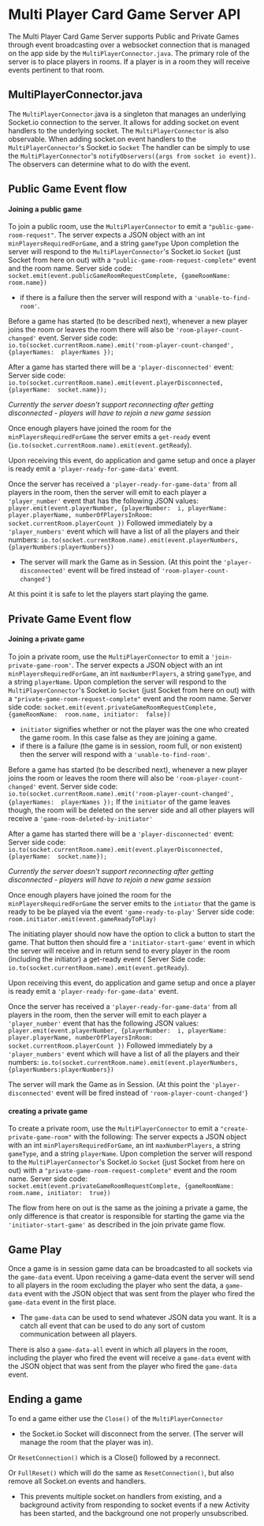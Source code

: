 ﻿# Multi Player Card Game Server API

The Multi Player Card Game Server supports Public and Private Games through event broadcasting over a websocket connection that is managed on the app side by the `MultiPlayerConnector.java`. The primary role of the server is to place players in rooms. If a player is in a room they will receive events pertinent to that room. 

## MultiPlayerConnector.java
The `MultiPlayerConnector`.java is a singleton that manages an underlying Socket.io connection to the server. It allows for adding socket.on event handlers to the underlying socket. The `MultiPlayerConnector` is also observable.  When adding socket.on event handlers to the `MultiPlayerConnector`'s Socket.io `Socket`  The handler can be simply to use the `MultiPlayerConnector`'s `notifyObservers({args from socket io event})`. The observers can determine what to do with the event.



## Public Game Event flow

#### Joining a public game
To join a public room, use the `MultiPlayerConnector` to emit a `"public-game-room-request"`. 
The server expects a JSON object with an int `minPlayersRequiredForGame`, and a string `gameType`
Upon completion the server will respond to the `MultiPlayerConnector`'s Socket.io `Socket` (just Socket from here on out) with a `"public-game-room-request-complete"` event and the room name. Server side code: `socket.emit(event.publicGameRoomRequestComplete, {gameRoomName:  room.name})`

- if there is a failure then the server will respond with a `'unable-to-find-room'`.

Before a game has started (to be described next), whenever a new player joins the room or leaves the room there will also be  `'room-player-count-changed'` event. Server side code: `io.to(socket.currentRoom.name).emit('room-player-count-changed', {playerNames:  playerNames });`

After a game has started there will be a `'player-disconnected'` event: Server side code: `io.to(socket.currentRoom.name).emit(event.playerDisconnected, {playerName:  socket.name});` 

*Currently the server doesn't support reconnecting after getting disconnected - players will have to rejoin a new game session* 

Once enough players have joined the room for the  `minPlayersRequiredForGame` the server emits a `get-ready` event (`io.to(socket.currentRoom.name).emit(event.getReady`).

Upon receiving this event, do application and game setup  and once a player is ready emit a `'player-ready-for-game-data'` event. 

Once the server has received a `'player-ready-for-game-data'` from all players in the room, then the server will emit to each player a `'player_number'` event that has the following JSON values: `player.emit(event.playerNumber, {playerNumber:  i, playerName:  player.playerName, numberOfPlayersInRoom:  socket.currentRoom.playerCount })`
Followed immediately by a `'player_numbers'` event which will have a list of all the players and their numbers:
`io.to(socket.currentRoom.name).emit(event.playerNumbers, {playerNumbers:playerNumbers})`

- The server will mark the Game as in Session. (At this point the `'player-disconnected'` event will be fired instead of `'room-player-count-changed'`)

At this point it is safe to let the players start playing the game.


## Private Game Event flow

#### Joining a private game
To join a private room, use the `MultiPlayerConnector` to emit a `'join-private-game-room'`. 
The server expects a JSON object with an int `minPlayersRequiredForGame`, an int `maxNumberPlayers`,  a string `gameType`, and a string `playerName`.
Upon completion the server will respond to the `MultiPlayerConnector`'s Socket.io `Socket` (just Socket from here on out) with a `"private-game-room-request-complete"` event and the room name. Server side code: `socket.emit(event.privateGameRoomRequestComplete, {gameRoomName:  room.name, initiator:  false})`

- `initiator` signifies whether or not the player was the one who created the game room. In this case false as they are joining a game.
-  if there is a failure (the game is in session, room full, or non existent) then the server will respond with a `'unable-to-find-room'`.

Before a game has started (to be described next), whenever a new player joins the room or leaves the room there will also be  `'room-player-count-changed'` event. Server side code: `io.to(socket.currentRoom.name).emit('room-player-count-changed', {playerNames:  playerNames });`
If the `initiator` of the game leaves though, the room will be deleted on the server side and all other players will receive a `'game-room-deleted-by-initiator'`

After a game has started there will be a `'player-disconnected'` event: Server side code: `io.to(socket.currentRoom.name).emit(event.playerDisconnected, {playerName:  socket.name});` 

*Currently the server doesn't support reconnecting after getting disconnected - players will have to rejoin a new game session* 

Once enough players have joined the room for the  `minPlayersRequiredForGame` the server emits to the `intiator`  that the game is ready to be be played via the event `'game-ready-to-play'` Server side code:` room.initiator.emit(event.gameReadyToPlay)`

The initiating player should now have the option to click a button to start the game. That button then should fire a `'initiator-start-game'` event in which the server will receive and in return send to every player in the room (including the initiator)  a get-ready event ( Server Side code: 
`io.to(socket.currentRoom.name).emit(event.getReady`).

Upon receiving this event, do application and game setup and once a player is ready emit a `'player-ready-for-game-data'` event. 

Once the server has received a `'player-ready-for-game-data'` from all players in the room, then the server will emit to each player a `'player_number'` event that has the following JSON values: `player.emit(event.playerNumber, {playerNumber:  i, playerName:  player.playerName, numberOfPlayersInRoom:  socket.currentRoom.playerCount })`
Followed immediately by a `'player_numbers'` event which will have a list of all the players and their numbers:
`io.to(socket.currentRoom.name).emit(event.playerNumbers, {playerNumbers:playerNumbers})`

The server will mark the Game as in Session. (At this point the `'player-disconnected'` event will be fired instead of `'room-player-count-changed'`)


#### creating a private game

To create a private room, use the `MultiPlayerConnector` to emit a `"create-private-game-room"` with the following: 
The server expects a JSON object with an int `minPlayersRequiredForGame`, an int `maxNumberPlayers`,  a string `gameType`, and a string `playerName`.
Upon completion the server will respond to the `MultiPlayerConnector`'s Socket.io `Socket` (just Socket from here on out) with a `"private-game-room-request-complete"` event and the room name. Server side code: `socket.emit(event.privateGameRoomRequestComplete, {gameRoomName:  room.name, initiator:  true})`

The flow from here on out is the same as the joining a private a game, the only difference is that creator is responsible for starting the game via the `'initiator-start-game'` as described in the join private game flow. 

## Game Play

Once a game is in session game data can be broadcasted to all sockets via the `game-data` event. Upon receiving a game-data event the server will send to all players in the room excluding the player who sent the data, a `game-data` event with the JSON object that was sent from the player who fired the `game-data` event in the first place.

- The `game-data` can be used to send whatever JSON data you want. It is a catch all event that can be used to do any sort of custom communication between all players. 

There is also a `game-data-all` event in which all players in the room, including the player who fired the event will  receive a `game-data` event with the JSON object that was sent from the player who fired the `game-data` event.

## Ending a game

To end a game either use the `Close()` of the `MultiPlayerConnector`

- the Socket.io Socket will disconnect from the server. (The server will manage the room that the player was in).

Or `ResetConnection()` which is a Close() followed by a reconnect. 

Or `FullReset()` which will do the same as `ResetConnection()`, but also remove all Socket.on events and handlers. 

- This prevents multiple socket.on handlers from existing, and a background activity from responding to socket events if a new Activity has been started, and the background one not properly unsubscribed.







